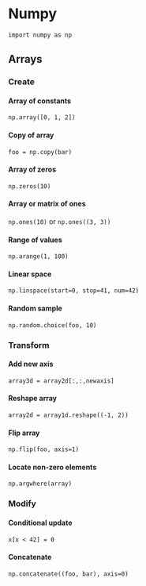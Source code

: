 # Numpy

`import numpy as np`

## Arrays

### Create

#### Array of constants

`np.array([0, 1, 2])`

#### Copy of array

`foo = np.copy(bar)`

#### Array of zeros

`np.zeros(10)`

#### Array or matrix of ones

`np.ones(10)` or `np.ones((3, 3))`

#### Range of values

`np.arange(1, 100)`

#### Linear space

`np.linspace(start=0, stop=41, num=42)`

#### Random sample

`np.random.choice(foo, 10)`

### Transform

#### Add new axis

`array3d = array2d[:,:,newaxis]`

#### Reshape array

`array2d = array1d.reshape((-1, 2))`

#### Flip array

`np.flip(foo, axis=1)`

#### Locate non-zero elements

`np.argwhere(array)`

### Modify

#### Conditional update

`x[x < 42] = 0`

#### Concatenate

`np.concatenate((foo, bar), axis=0)`
